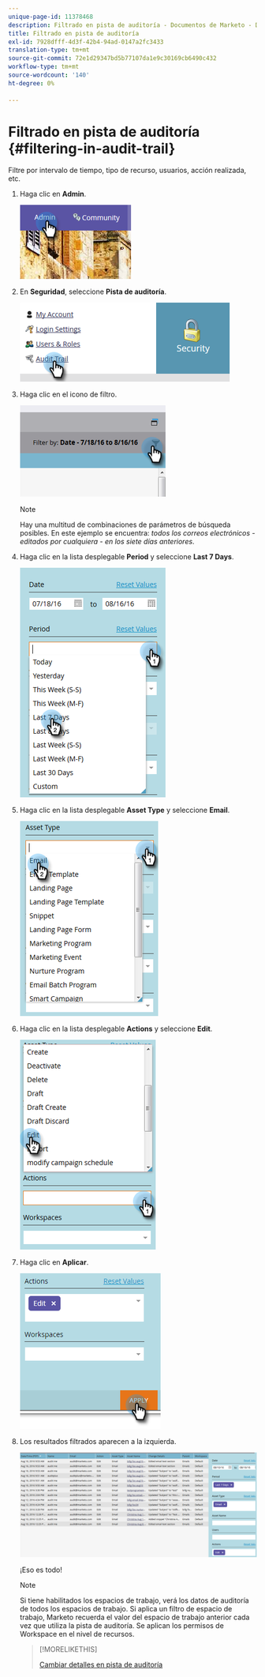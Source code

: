 ```yaml
---
unique-page-id: 11378468
description: Filtrado en pista de auditoría - Documentos de Marketo - Documentación del producto
title: Filtrado en pista de auditoría
exl-id: 7928dfff-4d3f-42b4-94ad-0147a2fc3433
translation-type: tm+mt
source-git-commit: 72e1d29347bd5b77107da1e9c30169cb6490c432
workflow-type: tm+mt
source-wordcount: '140'
ht-degree: 0%

---
```


# Filtrado en pista de auditoría {#filtering-in-audit-trail}

Filtre por intervalo de tiempo, tipo de recurso, usuarios, acción realizada, etc.

1. Haga clic en **Admin**.

   ![](assets/one-1.png)

1. En **Seguridad**, seleccione **Pista de auditoría**.

   ![](assets/two-1.png)

1. Haga clic en el icono de filtro.

   ![](assets/three.png)

   >[!NOTE]
   >
   >Hay una multitud de combinaciones de parámetros de búsqueda posibles. En este ejemplo se encuentra: _todos los correos electrónicos - editados por cualquiera - en los siete días anteriores_.

1. Haga clic en la lista desplegable **Period** y seleccione **Last 7 Days**.

   ![](assets/four.png)

1. Haga clic en la lista desplegable **Asset Type** y seleccione **Email**.

   ![](assets/five.png)

1. Haga clic en la lista desplegable **Actions** y seleccione **Edit**.

   ![](assets/six.png)

1. Haga clic en **Aplicar**.

   ![](assets/seven.png)

1. Los resultados filtrados aparecen a la izquierda.

   ![](assets/eight.png)

   ¡Eso es todo!

   >[!NOTE]
   >
   >Si tiene habilitados los espacios de trabajo, verá los datos de auditoría de todos los espacios de trabajo. Si aplica un filtro de espacio de trabajo, Marketo recuerda el valor del espacio de trabajo anterior cada vez que utiliza la pista de auditoría. Se aplican los permisos de Workspace en el nivel de recursos.

   >[!MORELIKETHIS]
   >
   >[Cambiar detalles en pista de auditoría](/help/marketo/product-docs/administration/audit-trail/change-details-in-audit-trail.md)
